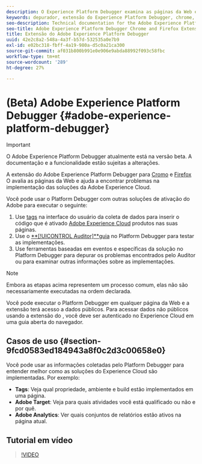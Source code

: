 ```yaml
---
description: O Experience Platform Debugger examina as páginas da Web e ajuda a encontrar problemas na implementação das soluções da Experience Cloud
keywords: depurador, extensão do Experience Platform Debugger, chrome, extensão
seo-description: Technical documentation for the Adobe Experience Platform Debugger Chrome and Firefox Extension - examine your web pages and understand problems with your Experience Cloud solution mplementations
seo-title: Adobe Experience Platform Debugger Chrome and Firefox Extension
title: Extensão do Adobe Experience Platform Debugger
uuid: 42e2c8a2-548a-4a3f-b57d-532535a0e7b9
exl-id: e02bc318-fbff-4a19-980a-d5c0a21ca300
source-git-commit: af031b800b991e0e906e9abda88992f093c58fbc
workflow-type: tm+mt
source-wordcount: '289'
ht-degree: 27%

---
```


# (Beta) Adobe Experience Platform Debugger {#adobe-experience-platform-debugger}

>[!IMPORTANT]
>
>O Adobe Experience Platform Debugger atualmente está na versão beta. A documentação e a funcionalidade estão sujeitas a alterações.

A extensão do Adobe Experience Platform Debugger para [Cromo](https://chrome.google.com/webstore/detail/adobe-experience-cloud-de/ocdmogmohccmeicdhlhhgepeaijenapj) e [Firefox](https://addons.mozilla.org/pt-BR/firefox/addon/adobe-experience-platform-dbg/) O avalia as páginas da Web e ajuda a encontrar problemas na implementação das soluções da Adobe Experience Cloud.

Você pode usar o Platform Debugger com outras soluções de ativação do Adobe para executar o seguinte:

1. Use [tags](https://experienceleague.adobe.com/docs/launch/using/home.html?lang=pt-BR) na interface do usuário da coleta de dados para inserir o código que é ativado [Adobe Experience Cloud](https://docs.adobe.com/content/help/pt-BR/core-services/interface/experience-cloud.html) produtos nas suas páginas.
1. Use o [**[!UICONTROL Auditor]**guia](./auditor/overview.md) no Platform Debugger para testar as implementações.
1. Use ferramentas baseadas em eventos e específicas da solução no Platform Debugger para depurar os problemas encontrados pelo Auditor ou para examinar outras informações sobre as implementações.

>[!NOTE]
>
>Embora as etapas acima representem um processo comum, elas não são necessariamente executadas na ordem declarada.

Você pode executar o Platform Debugger em qualquer página da Web e a extensão terá acesso a dados públicos. Para acessar dados não públicos usando a extensão do , você deve ser autenticado no Experience Cloud em uma guia aberta do navegador.

## Casos de uso {#section-9fcd0583ed184943a8f0c2d3c00658e0}

Você pode usar as informações coletadas pelo Platform Debugger para entender melhor como as soluções do Experience Cloud são implementadas. Por exemplo:

* **Tags**: Veja qual propriedade, ambiente e build estão implementados em uma página.
* **Adobe Target**: Veja para quais atividades você está qualificado ou não e por quê.
* **Adobe Analytics**: Ver quais conjuntos de relatórios estão ativos na página atual.

## Tutorial em vídeo

>[!VIDEO](https://video.tv.adobe.com/v/32156?quality=12&learn=on)
